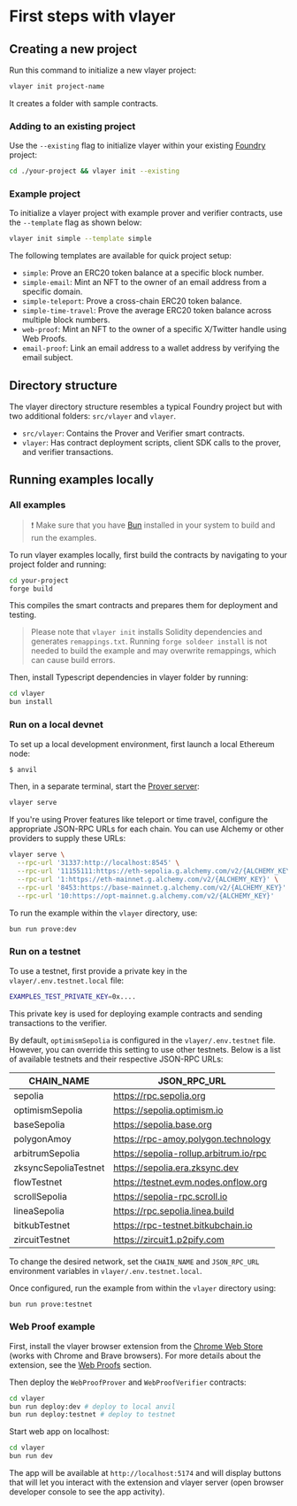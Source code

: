 # First steps with vlayer

## Creating a new project

Run this command to initialize a new vlayer project:
```bash
vlayer init project-name
```

It creates a folder with sample contracts.

### Adding to an existing project
Use the `--existing` flag to initialize vlayer within your existing [Foundry](https://getfoundry.sh/) project:
```bash
cd ./your-project && vlayer init --existing
```

### Example project

To initialize a vlayer project with example prover and verifier contracts, use the `--template` flag as shown below:

```bash
vlayer init simple --template simple
```

The following templates are available for quick project setup:

- `simple`: Prove an ERC20 token balance at a specific block number.
- `simple-email`: Mint an NFT to the owner of an email address from a specific domain.
- `simple-teleport`: Prove a cross-chain ERC20 token balance.
- `simple-time-travel`: Prove the average ERC20 token balance across multiple block numbers.
- `web-proof`: Mint an NFT to the owner of a specific X/Twitter handle using Web Proofs.
- `email-proof`: Link an email address to a wallet address by verifying the email subject.

## Directory structure
The vlayer directory structure resembles a typical Foundry project but with two additional folders: `src/vlayer` and `vlayer`.
* `src/vlayer`: Contains the Prover and Verifier smart contracts.
* `vlayer`: Has contract deployment scripts, client SDK calls to the prover, and verifier transactions.
 

## Running examples locally

### All examples
> ❗️ Make sure that you have [Bun](https://bun.sh/) installed in your system to build and run the examples.

To run vlayer examples locally, first build the contracts by navigating to your project folder and running:
```bash
cd your-project
forge build
```
This compiles the smart contracts and prepares them for deployment and testing.

> Please note that `vlayer init` installs Solidity dependencies and generates `remappings.txt`. Running `forge soldeer install` is not needed to build the example and may overwrite remappings, which can cause build errors.

Then, install Typescript dependencies in vlayer folder by running:
```bash
cd vlayer
bun install
```

### Run on a local devnet
To set up a local development environment, first launch a local Ethereum node:

```bash
$ anvil 
```

Then, in a separate terminal, start the [Prover server](/advanced/prover.html#prover-server):

```bash
vlayer serve
```

If you're using Prover features like teleport or time travel, configure the appropriate JSON-RPC URLs for each chain. You can use Alchemy or other providers to supply these URLs:

```bash
vlayer serve \
  --rpc-url '31337:http://localhost:8545' \
  --rpc-url '11155111:https://eth-sepolia.g.alchemy.com/v2/{ALCHEMY_KEY}' \
  --rpc-url '1:https://eth-mainnet.g.alchemy.com/v2/{ALCHEMY_KEY}' \
  --rpc-url '8453:https://base-mainnet.g.alchemy.com/v2/{ALCHEMY_KEY}' \
  --rpc-url '10:https://opt-mainnet.g.alchemy.com/v2/{ALCHEMY_KEY}'
```

To run the example within the `vlayer` directory, use:

```sh
bun run prove:dev
```

### Run on a testnet
To use a testnet, first provide a private key in the `vlayer/.env.testnet.local` file:

```sh
EXAMPLES_TEST_PRIVATE_KEY=0x....
```

This private key is used for deploying example contracts and sending transactions to the verifier.

By default, `optimismSepolia` is configured in the `vlayer/.env.testnet` file. However, you can override this setting to use other testnets. Below is a list of available testnets and their respective JSON-RPC URLs:

| CHAIN_NAME        | JSON_RPC_URL                                  |
|-------------------|-----------------------------------------------|
| sepolia           | https://rpc.sepolia.org                       |
| optimismSepolia   | https://sepolia.optimism.io                   |
| baseSepolia       | https://sepolia.base.org                      |
| polygonAmoy       | https://rpc-amoy.polygon.technology           |
| arbitrumSepolia   | https://sepolia-rollup.arbitrum.io/rpc        |
| zksyncSepoliaTestnet | https://sepolia.era.zksync.dev            |
| flowTestnet       | https://testnet.evm.nodes.onflow.org          |
| scrollSepolia     | https://sepolia-rpc.scroll.io                 |
| lineaSepolia      | https://rpc.sepolia.linea.build               |
| bitkubTestnet     | https://rpc-testnet.bitkubchain.io            |
| zircuitTestnet    | https://zircuit1.p2pify.com                   |

To change the desired network, set the `CHAIN_NAME` and `JSON_RPC_URL` environment variables in `vlayer/.env.testnet.local`.

Once configured, run the example from within the `vlayer` directory using:

```sh
bun run prove:testnet
```

### Web Proof example

First, install the vlayer browser extension from the [Chrome Web Store](https://chromewebstore.google.com/detail/vlayer/jbchhcgphfokabmfacnkafoeeeppjmpl) (works with Chrome and Brave browsers). For more details about the extension, see the [Web Proofs](../javascript/web-proofs.md) section.

Then deploy the `WebProofProver` and `WebProofVerifier` contracts:

```sh
cd vlayer
bun run deploy:dev # deploy to local anvil
bun run deploy:testnet # deploy to testnet
```

Start web app on localhost:

```sh
cd vlayer
bun run dev
```

The app will be available at `http://localhost:5174` and will display buttons that will let you interact with the extension and vlayer server (open browser developer console to see the app activity).
